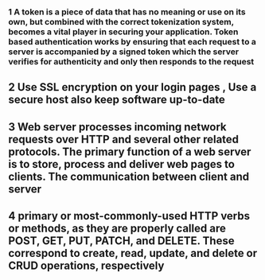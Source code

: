 ### 1 A token is a piece of data that has no meaning or use on its own, but combined with the correct tokenization system, becomes a vital player in securing your application. Token based authentication works by ensuring that each request to a server is accompanied by a signed token which the server verifies for authenticity and only then responds to the request


## 2 Use SSL encryption on your login pages , Use a secure host  also keep software up-to-date


 ## 3 Web server processes incoming network requests over HTTP and several other related protocols. The primary function of a web server is to store, process and deliver web pages to clients. The communication between client and server

 ## 4 primary or most-commonly-used HTTP verbs or methods, as they are properly called are POST, GET, PUT, PATCH, and DELETE. These correspond to create, read, update, and delete or CRUD operations, respectively
